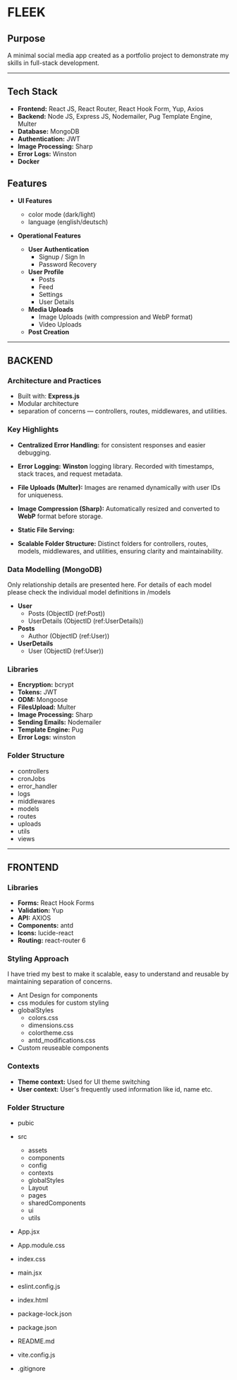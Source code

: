 # FLEEK

## Purpose

A minimal social media app created as a portfolio project to demonstrate my skills in full-stack development.

---

## Tech Stack

- **Frontend:** React JS, React Router, React Hook Form, Yup, Axios
- **Backend:** Node JS, Express JS, Nodemailer, Pug Template Engine, Multer
- **Database:** MongoDB
- **Authentication:** JWT
- **Image Processing:** Sharp
- **Error Logs:** Winston
- **Docker**

## Features

- **UI Features**

  - color mode (dark/light)
  - language (english/deutsch)

- **Operational Features**

  - **User Authentication**
    - Signup / Sign In
    - Password Recovery
  - **User Profile**
    - Posts
    - Feed
    - Settings
    - User Details
  - **Media Uploads**
    - Image Uploads (with compression and WebP format)
    - Video Uploads
  - **Post Creation**

---

## BACKEND

### Architecture and Practices

- Built with: **Express.js**
- Modular architecture
- separation of concerns — controllers, routes, middlewares, and utilities.

### Key Highlights

- **Centralized Error Handling:** for consistent responses and easier debugging.

- **Error Logging:** **Winston** logging library. Recorded with timestamps, stack traces, and request metadata.

- **File Uploads (Multer):** Images are renamed dynamically with user IDs for uniqueness.

- **Image Compression (Sharp):** Automatically resized and converted to **WebP** format before storage.

- **Static File Serving:**

- **Scalable Folder Structure:** Distinct folders for controllers, routes, models, middlewares, and utilities, ensuring clarity and maintainability.

### Data Modelling (MongoDB)

Only relationship details are presented here. For details of each model please check the individual model definitions in /models

- **User**
  - Posts (ObjectID (ref:Post))
  - UserDetails (ObjectID (ref:UserDetails))
- **Posts**
  - Author (ObjectID (ref:User))
- **UserDetails**
  - User (ObjectID (ref:User))

### Libraries

- **Encryption:** bcrypt
- **Tokens:** JWT
- **ODM:** Mongoose
- **FilesUpload:** Multer
- **Image Processing:** Sharp
- **Sending Emails:** Nodemailer
- **Template Engine:** Pug
- **Error Logs:** winston

### Folder Structure

- controllers
- cronJobs
- error_handler
- logs
- middlewares
- models
- routes
- uploads
- utils
- views

---

## FRONTEND

### Libraries

- **Forms:** React Hook Forms
- **Validation:** Yup
- **API:** AXIOS
- **Components:** antd
- **Icons:** lucide-react
- **Routing:** react-router 6

### Styling Approach

I have tried my best to make it scalable, easy to understand and reusable by maintaining separation of concerns.

- Ant Design for components
- css modules for custom styling
- globalStyles
  - colors.css
  - dimensions.css
  - colortheme.css
  - antd_modifications.css
- Custom reuseable components

### Contexts

- **Theme context:** Used for UI theme switching
- **User context:** User's frequently used information like id, name etc.

### Folder Structure

- pubic
- src

  - assets
  - components
  - config
  - contexts
  - globalStyles
  - Layout
  - pages
  - sharedComponents
  - ui
  - utils

- App.jsx
- App.module.css
- index.css
- main.jsx
- eslint.config.js
- index.html
- package-lock.json
- package.json
- README.md
- vite.config.js
- .gitignore
